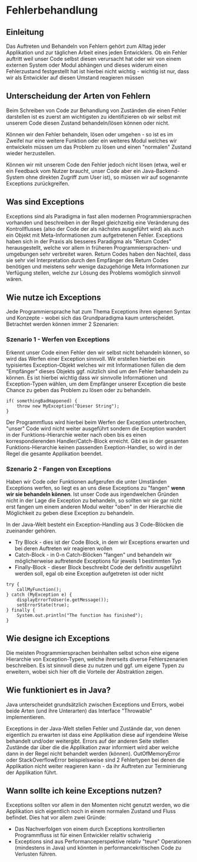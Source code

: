 # Fehlerbehandlung

## Einleitung
Das Auftreten und Behandeln von Fehlern gehört zum Alltag jeder Applikation und zur täglichen Arbeit eines jeden Entwicklers.
Ob ein Fehler auftritt weil unser Code selbst diesen verursacht hat oder wir von einem externen System oder Modul abhängen und dieses widerum einen Fehlerzustand festgestellt hat ist hierbei nicht wichtig - wichtig ist nur, dass wir als Entwickler auf diesen Umstand reagieren müssen

## Unterscheidung der Arten von Fehlern

Beim Schreiben von Code zur Behandlung von Zuständen die einen Fehler darstellen ist es zuerst am wichtigsten zu identifizieren ob wir selbst mit unserem Code diesen Zustand behandeln/lösen können oder nicht.

Können wir den Fehler behandeln, lösen oder umgehen - so ist es im Zweifel nur eine weitere Funktion oder ein weiteres Modul welches wir entwickeln müssen um das Problem zu lösen und einen "normalen" Zustand wieder herzustellen.

Können wir mit unserem Code den Fehler jedoch nicht lösen (etwa, weil er ein Feedback vom Nutzer braucht, unser Code aber ein Java-Backend-System ohne direkten Zugriff zum User ist), so müssen wir auf sogenannte Exceptions zurückgreifen.

## Was sind Exceptions
Exceptions sind als Paradigma in fast allen modernen Programmiersprachen vorhanden und beschreiben in der Regel gleichzeitig eine Veränderung des Kontrollflusses (also der Code der als nächstes ausgeführt wird) als auch ein Objekt mit Meta-Informationen zum aufgetretenen Fehler.
Exceptions haben sich in der Praxis als besseres Paradigma als "Return Codes" herausgestellt, welche vor allem in früheren Programmiersprachen- und umgebungen sehr verbreitet waren.
Return Codes haben den Nachteil, dass sie sehr viel Interpretation durch den Empfänger des Return Codes benötigen und meistens sehr wenige dazugehörige Meta Informationen zur Verfügung stellen, welche zur Lösung des Problems womöglich sinnvoll wären.

## Wie nutze ich Exceptions
Jede Programmiersprache hat zum Thema Exceptions ihren eigenen Syntax und Konzepte - wobei sich das Grundparadigma kaum unterscheidet.
Betrachtet werden können immer 2 Szenarien:

### Szenario 1 - Werfen von Exceptions
Erkennt unser Code einen Fehler den wir selbst nicht behandeln können, so wird das Werfen einer Exception sinnvoll.
Wir erstellen hierbei ein typisiertes Exception-Objekt welches wir mit Informationen füllen die dem "Empfänger" dieses Objekts ggf. nützlich sind um den Fehler behandeln zu können.
Es ist hierbei wichtig dass wir sinnvolle Informationen und Exception-Typen wählen, um dem Empfänger unserer Exception die beste Chance zu geben das Problem zu lösen oder zu behandeln.
``` 
if( somethingBadHappened) {
    throw new MyException("Dieser String");
}
``` 
Der Programmfluss wird hierbei beim Werfen der Exception unterbrochen, "unser" Code wird nicht weiter ausgeführt sondern die Exception wandert in der Funktions-Hierarchie weiter nach oben bis es einen korrespondierenden Handler/Catch-Block erreicht.
Gibt es in der gesamten Funktions-Hierarchie keinen passenden Exeption-Handler, so wird in der Regel die gesamte Applikation beendet.

### Szenario 2 - Fangen von Exceptions
Haben wir Code oder Funktionen aufgerufen die unter Umständen Exceptions werfen, so liegt es an uns diese Exceptions zu "fangen" **wenn wir sie behandeln können**. Ist unser Code aus irgendwelchen Gründen nicht in der Lage die Exception zu behandeln, so sollten wir sie gar nicht erst fangen um einem anderen Modul weiter "oben" in der Hierarchie die Möglichkeit zu geben diese Exception zu behandeln.

In der Java-Welt besteht ein Exception-Handling aus 3 Code-Blöcken die zueinander gehören.
* Try Block - dies ist der Code Block, in dem wir Exceptions erwarten und bei deren Auftreten wir reagieren wollen
* Catch-Block - in 0-n Catch-Blöcken "fangen" und behandeln wir möglicherweise auftretende Exceptions für jeweils 1 bestimmten Typ
* Finally-Block - dieser Block beschreibt Code der definitiv ausgeführt werden soll, egal ob eine Exception aufgetreten ist oder nicht

```
try {
    callMyFunction();
} catch (MyException e) {
    displayErrorToUser(e.getMessage());
    setErrorState(true);
} finally {
    System.out.println("The function has finished");
}

```

## Wie designe ich Exceptions
Die meisten Programmiersprachen beinhalten selbst schon eine eigene Hierarchie von Exception-Typen, welche ihrerseits diverse Fehlerszenarien beschreiben. Es ist sinnvoll diese zu nutzen und ggf. um eigene Typen zu erweitern, wobei sich hier oft die Vorteile der Abstraktion zeigen.

## Wie funktioniert es in Java?
Java unterscheidet grundsätzlich zwischen Exceptions und Errors, wobei beide Arten (und ihre Unterarten) das Interface "Throwable" implementieren.

Exceptions in der Java-Welt stellen Fehler und Zustände dar, von denen eigentlich zu erwarten ist dass eine Applikation diese auf irgendeine Weise behandelt und/oder weitergibt.
Errors auf der anderen Seite stellen Zustände dar über die die Applikation zwar informiert wird aber welche dann in der Regel nicht behandelt werden (können).
OutOfMemoryError oder StackOverflowError beispielsweise sind 2 Fehlertypen bei denen die Applikation nicht weiter reagieren kann - da ihr Auftreten zur Terminierung der Applikation führt.

## Wann sollte ich keine Exceptions nutzen?
Exceptions sollten vor allem in den Momenten nicht genutzt werden, wo die Applikation sich eigentlich noch in einem normalen Zustand und Fluss befindet. Dies hat vor allem zwei Gründe:
+ Das Nachverfolgen von einem durch Exceptions kontrollierten Programmfluss ist für einen Entwickler relaltiv schwierig
+ Exceptions sind aus Performanceperspektive relativ "teure" Operationen (mindestens in Java) und könnten in performancekritischen Code zu Verlusten führen.